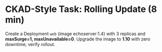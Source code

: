 # CKAD-Style Task: Rolling Update (8 min)
Create a Deployment `web` (image echoserver:1.4) with 3 replicas and **maxSurge=1, maxUnavailable=0**.
Upgrade the image to **1.10** with zero downtime; verify rollout.
